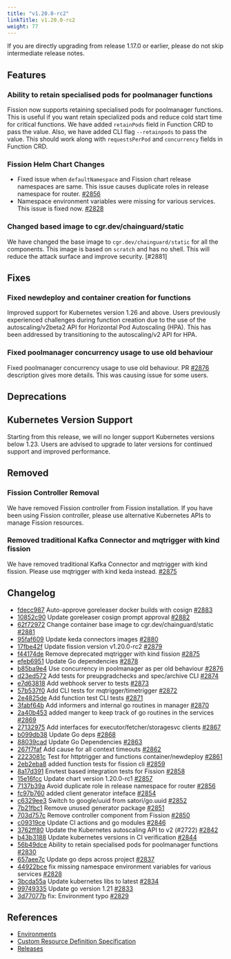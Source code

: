 ```yaml
---
title: "v1.20.0-rc2"
linkTitle: v1.20.0-rc2
weight: 77
---
```


If you are directly upgrading from release 1.17.0 or earlier, please do not skip intermediate release notes.

## Features

### Ability to retain specialised pods for poolmanager functions

Fission now supports retaining specialised pods for poolmanager functions. This is useful if you want retain specialized pods and reduce cold start time for critical functions. We have added `retainPods` field in Function CRD to pass the value. Also, we have added CLI flag `--retainpods` to pass the value.
This should work along with `requestsPerPod` and `concurrency` fields in Function CRD.

### Fission Helm Chart Changes

- Fixed issue when `defaultNamespace` and Fission chart release namespaces are same. This issue causes duplicate roles in release namespace for router. [#2856](https://github.com/fission/fission/pull/2856)
- Namespace environment variables were missing for various services. This issue is fixed now. [#2828](https://github.com/fission/fission/pull/2828)

### Changed based image to cgr.dev/chainguard/static

We have changed the base image to `cgr.dev/chainguard/static` for all the components. This image is based on `scratch` and has no shell. This will reduce the attack surface and improve security.
[#2881]

## Fixes

### Fixed newdeploy and container creation for functions

Improved support for Kubernetes version 1.26 and above. Users previously experienced challenges during function creation due to the use of the autoscaling/v2beta2 API for Horizontal Pod Autoscaling (HPA). This has been addressed by transitioning to the autoscaling/v2 API for HPA.

### Fixed poolmanager concurrency usage to use old behaviour

Fixed poolmanager concurrency usage to use old behaviour. PR [#2876](https://github.com/fission/fission/pull/2876) description gives more details. This was causing issue for some users.

## Deprecations

## Kubernetes Version Support

Starting from this release, we will no longer support Kubernetes versions below 1.23. Users are advised to upgrade to later versions for continued support and improved performance.

## Removed

### Fission Controller Removal

We have removed Fission controller from Fission installation. If you have been using Fission controller, please use alternative Kubernetes APIs to manage Fission resources.

### Removed traditional Kafka Connector and mqtrigger with kind fission

We have removed traditional Kafka Connector and mqtrigger with kind fission. Please use mqtrigger with kind keda instead. [#2875](https://github.com/fission/fission/pull/2875)

## Changelog

* [fdecc987](https://github.com/fission/fission/commit/fdecc987) Auto-approve goreleaser docker builds with cosign [#2883](https://github.com/fission/fission/pull/2883)
* [10852c90](https://github.com/fission/fission/commit/10852c90) Update goreleaser cosign prompt approval [#2882](https://github.com/fission/fission/pull/2882)
* [62f72972](https://github.com/fission/fission/commit/62f72972) Change container base image to cgr.dev/chainguard/static [#2881](https://github.com/fission/fission/pull/2881)
* [95faf609](https://github.com/fission/fission/commit/95faf609) Update keda connectors images [#2880](https://github.com/fission/fission/pull/2880)
* [17fbe42f](https://github.com/fission/fission/commit/17fbe42f) Update fission version v1.20.0-rc2 [#2879](https://github.com/fission/fission/pull/2879)
* [f44174de](https://github.com/fission/fission/commit/f44174de) Remove deprecated mqtrigger with kind fission [#2875](https://github.com/fission/fission/pull/2875)
* [efeb6951](https://github.com/fission/fission/commit/efeb6951) Update Go dependencies [#2878](https://github.com/fission/fission/pull/2878)
* [b85ba9e4](https://github.com/fission/fission/commit/b85ba9e4) Use concurrency in poolmanager as per old behaviour [#2876](https://github.com/fission/fission/pull/2876)
* [d23ed572](https://github.com/fission/fission/commit/d23ed572) Add tests for preupgradchecks and spec/archive CLI [#2874](https://github.com/fission/fission/pull/2874)
* [e7d63818](https://github.com/fission/fission/commit/e7d63818) Add webhook server to tests [#2873](https://github.com/fission/fission/pull/2873)
* [57b537f0](https://github.com/fission/fission/commit/57b537f0) Add CLI tests for mqtrigger/timetrigger [#2872](https://github.com/fission/fission/pull/2872)
* [2e4825de](https://github.com/fission/fission/commit/2e4825de) Add function test CLI tests [#2871](https://github.com/fission/fission/pull/2871)
* [3fabf64b](https://github.com/fission/fission/commit/3fabf64b) Add informers and internal go routines in manager [#2870](https://github.com/fission/fission/pull/2870)
* [2a40b453](https://github.com/fission/fission/commit/2a40b453) added manger to keep track of go routines in the services [#2869](https://github.com/fission/fission/pull/2869)
* [27132975](https://github.com/fission/fission/commit/27132975) Add interfaces for executor/fetcher/storagesvc clients [#2867](https://github.com/fission/fission/pull/2867)
* [b099db38](https://github.com/fission/fission/commit/b099db38) Update Go deps [#2868](https://github.com/fission/fission/pull/2868)
* [88039cad](https://github.com/fission/fission/commit/88039cad) Update Go Dependencies [#2863](https://github.com/fission/fission/pull/2863)
* [267f7faf](https://github.com/fission/fission/commit/267f7faf) Add cause for all context timeouts [#2862](https://github.com/fission/fission/pull/2862)
* [2223081c](https://github.com/fission/fission/commit/2223081c) Test for httptrigger and functions container/newdeploy [#2861](https://github.com/fission/fission/pull/2861)
* [2eb2eba8](https://github.com/fission/fission/commit/2eb2eba8) added function tests for fission cli [#2859](https://github.com/fission/fission/pull/2859)
* [8a17d391](https://github.com/fission/fission/commit/8a17d391) Envtest based integration tests for Fission [#2858](https://github.com/fission/fission/pull/2858)
* [15e16fcc](https://github.com/fission/fission/commit/15e16fcc) Update chart version 1.20.0-rc1 [#2857](https://github.com/fission/fission/pull/2857)
* [7137b39a](https://github.com/fission/fission/commit/7137b39a) Avoid duplicate role in release namespace for router [#2856](https://github.com/fission/fission/pull/2856)
* [fc97b760](https://github.com/fission/fission/commit/fc97b760) added client generator inteface [#2854](https://github.com/fission/fission/pull/2854)
* [c6329ee3](https://github.com/fission/fission/commit/c6329ee3) Switch to google/uuid from satori/go.uuid [#2852](https://github.com/fission/fission/pull/2852)
* [7b21fbc1](https://github.com/fission/fission/commit/7b21fbc1) Remove unused generator package [#2851](https://github.com/fission/fission/pull/2851)
* [703d757c](https://github.com/fission/fission/commit/703d757c) Remove controller component from Fission [#2850](https://github.com/fission/fission/pull/2850)
* [c09319ce](https://github.com/fission/fission/commit/c09319ce) Update CI actions and go modules [#2846](https://github.com/fission/fission/pull/2846)
* [3762ff80](https://github.com/fission/fission/commit/3762ff80) Update the Kubernetes autoscaling API to v2 (#2722) [#2842](https://github.com/fission/fission/pull/2842)
* [b43b3188](https://github.com/fission/fission/commit/b43b3188) Update kubernetes versions in CI verification [#2844](https://github.com/fission/fission/pull/2844)
* [56b49dce](https://github.com/fission/fission/commit/56b49dce) Ability to retain specialised pods for poolmanager functions [#2830](https://github.com/fission/fission/pull/2830)
* [657aee7c](https://github.com/fission/fission/commit/657aee7c) Update go deps across project [#2837](https://github.com/fission/fission/pull/2837)
* [44922bce](https://github.com/fission/fission/commit/44922bce) fix missing namespace environment variables for various services [#2828](https://github.com/fission/fission/pull/2828)
* [3bcda55a](https://github.com/fission/fission/commit/3bcda55a) Update kubernetes libs to latest [#2834](https://github.com/fission/fission/pull/2834)
* [99749335](https://github.com/fission/fission/commit/99749335) Update go version 1.21 [#2833](https://github.com/fission/fission/pull/2833)
* [3d77077b](https://github.com/fission/fission/commit/3d77077b) fix: Environment typo [#2829](https://github.com/fission/fission/pull/2829)

## References

- [Environments](/environments/)
- [Custom Resource Definition Specification](https://doc.crds.dev/github.com/fission/fission)
- [Releases](https://github.com/fission/fission/releases)
